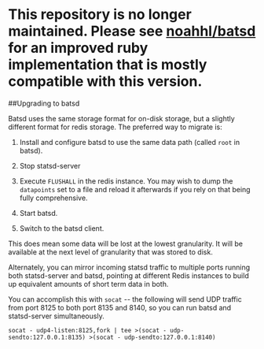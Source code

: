 # This repository is no longer maintained. Please see [noahhl/batsd](https://github.com/noahhl/batsd) for an improved ruby implementation that is mostly compatible with this version.

##Upgrading to batsd

Batsd uses the same storage format for on-disk storage, but a slightly
different format for redis storage. The preferred way to migrate is:

  1) Install and configure batsd to use the same data path (called `root` in
  batsd).

  2) Stop statsd-server
  
  3) Execute `FLUSHALL` in the redis instance. You may wish to dump the
  `datapoints` set to a file and reload it afterwards if you rely on that being
  fully comprehensive.
  
  4) Start batsd.

  5) Switch to the batsd client.

This does mean some data will be lost at the lowest granularity. It will be
available at the next level of granularity that was stored to disk.

Alternately, you can mirror incoming statsd traffic to multiple ports running
both statsd-server and batsd, pointing at different Redis instances to build up
equivalent amounts of short term data in both.

You can accomplish this with `socat` -- the following will send UDP traffic from
port 8125 to both port 8135 and 8140, so you can run batsd and statsd-server
simultaneously.

    socat - udp4-listen:8125,fork | tee >(socat - udp-sendto:127.0.0.1:8135) >(socat - udp-sendto:127.0.0.1:8140)

